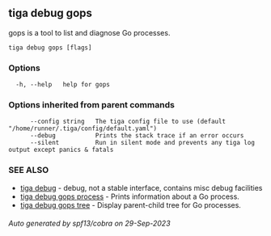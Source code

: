 ## tiga debug gops

gops is a tool to list and diagnose Go processes.

```
tiga debug gops [flags]
```

### Options

```
  -h, --help   help for gops
```

### Options inherited from parent commands

```
      --config string   The tiga config file to use (default "/home/runner/.tiga/config/default.yaml")
      --debug           Prints the stack trace if an error occurs
      --silent          Run in silent mode and prevents any tiga log output except panics & fatals
```

### SEE ALSO

* [tiga debug](tiga_debug.md)	 - debug, not a stable interface, contains misc debug facilities
* [tiga debug gops process](tiga_debug_gops_process.md)	 - Prints information about a Go process.
* [tiga debug gops tree](tiga_debug_gops_tree.md)	 - Display parent-child tree for Go processes.

###### Auto generated by spf13/cobra on 29-Sep-2023
